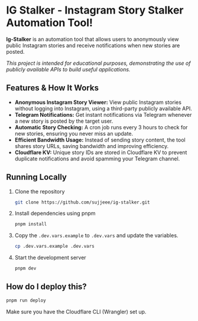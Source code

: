 # IG Stalker - Instagram Story Stalker Automation Tool!

**Ig-Stalker** is an automation tool that allows users to anonymously view public Instagram stories and receive notifications when new stories are posted.

_This project is intended for educational purposes, demonstrating the use of publicly available APIs to build useful applications._

## Features & How It Works

- **Anonymous Instagram Story Viewer:** View public Instagram stories without logging into Instagram, using a third-party publicly available API.
- **Telegram Notifications:** Get instant notifications via Telegram whenever a new story is posted by the target user.
- **Automatic Story Checking:** A cron job runs every 3 hours to check for new stories, ensuring you never miss an update.
- **Efficient Bandwidth Usage:** Instead of sending story content, the tool shares story URLs, saving bandwidth and improving efficiency.
- **Cloudflare KV:** Unique story IDs are stored in Cloudflare KV to prevent duplicate notifications and avoid spamming your Telegram channel.

## Running Locally

1. Clone the repository

   ```bash
   git clone https://github.com/sujjeee/ig-stalker.git
   ```

2. Install dependencies using pnpm

   ```bash
   pnpm install
   ```

3. Copy the `.dev.vars.example` to `.dev.vars` and update the variables.

   ```bash
   cp .dev.vars.example .dev.vars
   ```

4. Start the development server

   ```bash
   pnpm dev
   ```

## How do I deploy this?

```bash
pnpm run deploy
```

Make sure you have the Cloudflare CLI (Wrangler) set up.
